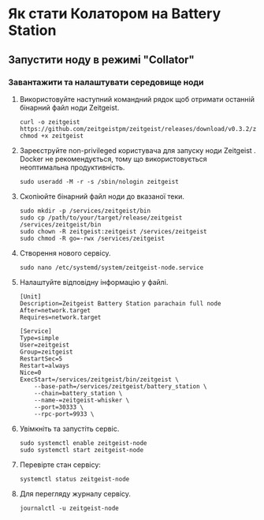 # Як стати Колатором на Battery Station

## Запустити ноду в режимі "Collator"

### Завантажити та налаштувати середовище ноди

1. Використовуйте наступний командний рядок щоб отримати останній бінарний файл ноди Zeitgeist.

   ```
   curl -o zeitgeist https://github.com/zeitgeistpm/zeitgeist/releases/download/v0.3.2/zeitgeist_parachain
   chmod +x zeitgeist
   ```

1. Зареєструйте non-privileged користувача для запуску ноди Zeitgeist . Docker не рекомендується, тому що використовується неоптимальна продуктивність.

   ```
   sudo useradd -M -r -s /sbin/nologin zeitgeist
   ```

1. Скопіюйте бінарний файл ноди до вказаної теки.

   ```
   sudo mkdir -p /services/zeitgeist/bin
   sudo cp /path/to/your/target/release/zeitgeist /services/zeitgeist/bin
   sudo chown -R zeitgeist:zeitgeist /services/zeitgeist
   sudo chmod -R go=-rwx /services/zeitgeist
   ```

1. Створення нового сервісу.

   ```
   sudo nano /etc/systemd/system/zeitgeist-node.service
   ```

1. Налаштуйте відповідну інформацію у файлі.

   ```
   [Unit]
   Description=Zeitgeist Battery Station parachain full node
   After=network.target
   Requires=network.target

   [Service]
   Type=simple
   User=zeitgeist
   Group=zeitgeist
   RestartSec=5
   Restart=always
   Nice=0
   ExecStart=/services/zeitgeist/bin/zeitgeist \
       --base-path=/services/zeitgeist/battery_station \
       --chain=battery_station \
       --name-=zeitgeist-whisker \
       --port=30333 \
       --rpc-port=9933 \
   ```

1. Увімкніть та запустіть сервіс.

   ```
   sudo systemctl enable zeitgeist-node
   sudo systemctl start zeitgeist-node
   ```

1. Перевірте стан сервісу:

   `systemctl status zeitgeist-node`

1. Для перегляду журналу сервісу.

   `journalctl -u zeitgeist-node`
